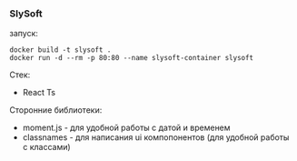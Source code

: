 ### SlySoft

запуск:

```
docker build -t slysoft .
docker run -d --rm -p 80:80 --name slysoft-container slysoft
```

Cтек:

- React Ts

Cторонние библиотеки:

- moment.js - для удобной работы с датой и временем
- classnames - для написания ui компопонентов (для удобной работы с классами)

